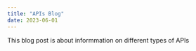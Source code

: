 ```yaml
---
title: "APIs Blog"
date: 2023-06-01
---
```


This blog post is about informmation on different types of APIs
